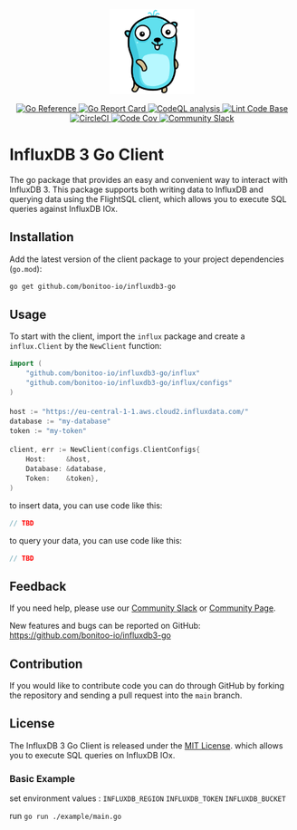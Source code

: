 <p align="center">
    <img src="gopher.png" alt="Gopher" width="150px">
</p>
<p align="center">
    <a href="https://pkg.go.dev/github.com/bonitoo-io/influxdb3-go">
        <img src="https://pkg.go.dev/badge/github.com/bonitoo-io/influxdb3-go.svg" alt="Go Reference">
    </a>
    <a href="https://goreportcard.com/report/github.com/bonitoo-io/influxdb3-go">
        <img src="https://goreportcard.com/badge/github.com/bonitoo-io/influxdb3-go" alt="Go Report Card">
    </a>
    <a href="https://github.com/bonitoo-io/influxdb3-go/actions/workflows/codeql-analysis.yml">
        <img src="https://github.com/bonitoo-io/influxdb3-go/actions/workflows/codeql-analysis.yml/badge.svg?branch=main" alt="CodeQL analysis">
    </a>
    <a href="https://github.com/bonitoo-io/influxdb3-go/actions/workflows/linter.yml">
        <img src="https://github.com/bonitoo-io/influxdb3-go/actions/workflows/linter.yml/badge.svg" alt="Lint Code Base">
    </a>
    <a href="https://dl.circleci.com/status-badge/redirect/gh/bonitoo-io/influxdb3-go/tree/main">
        <img src="https://dl.circleci.com/status-badge/img/gh/bonitoo-io/influxdb3-go/tree/main.svg?style=svg" alt="CircleCI">
    </a>
    <a href="https://codecov.io/gh/bonitoo-io/influxdb3-go">
        <img src="https://codecov.io/gh/bonitoo-io/influxdb3-go/branch/main/graph/badge.svg" alt="Code Cov"/>
    </a>
    <a href="https://app.slack.com/huddle/TH8RGQX5Z/C02UDUPLQKA">
        <img src="https://img.shields.io/badge/slack-join_chat-white.svg?logo=slack&style=social" alt="Community Slack">
    </a>
</p>

# InfluxDB 3 Go Client

The go package that provides an easy and convenient way to interact with InfluxDB 3.
This package supports both writing data to InfluxDB and querying data using the FlightSQL client,
which allows you to execute SQL queries against InfluxDB IOx.

## Installation

Add the latest version of the client package to your project dependencies (`go.mod`):

```sh
go get github.com/bonitoo-io/influxdb3-go
```

## Usage

To start with the client, import the `influx` package and create a `influx.Client` by the `NewClient` function:

```go
import (
    "github.com/bonitoo-io/influxdb3-go/influx"
    "github.com/bonitoo-io/influxdb3-go/influx/configs"
)

host := "https://eu-central-1-1.aws.cloud2.influxdata.com/"
database := "my-database"
token := "my-token"

client, err := NewClient(configs.ClientConfigs{
    Host:     &host,
    Database: &database,
    Token:    &token},
)
```

to insert data, you can use code like this:

```go
// TBD
```

to query your data, you can use code like this:

```go
// TBD
```

## Feedback

If you need help, please use our [Community Slack](https://app.slack.com/huddle/TH8RGQX5Z/C02UDUPLQKA)
or [Community Page](https://community.influxdata.com/).

New features and bugs can be reported on GitHub: <https://github.com/bonitoo-io/influxdb3-go>

## Contribution

If you would like to contribute code you can do through GitHub by forking the repository and sending a pull request into
the `main` branch.

## License

The InfluxDB 3 Go Client is released under the [MIT License](https://opensource.org/licenses/MIT).
which allows you to execute SQL queries on InfluxDB IOx.

### Basic Example

set environment values : `INFLUXDB_REGION` `INFLUXDB_TOKEN` `INFLUXDB_BUCKET`

run `go run ./example/main.go`

